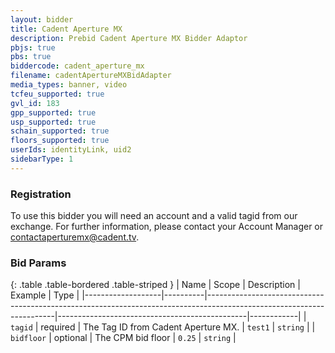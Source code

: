 ```yaml
---
layout: bidder
title: Cadent Aperture MX
description: Prebid Cadent Aperture MX Bidder Adaptor
pbjs: true
pbs: true
biddercode: cadent_aperture_mx
filename: cadentApertureMXBidAdapter
media_types: banner, video
tcfeu_supported: true
gvl_id: 183
gpp_supported: true
usp_supported: true
schain_supported: true
floors_supported: true
userIds: identityLink, uid2
sidebarType: 1
---
```


### Registration

To use this bidder you will need an account and a valid tagid from our exchange.  For further information, please contact your Account Manager or <contactaperturemx@cadent.tv>.

### Bid Params

{: .table .table-bordered .table-striped }
| Name              | Scope    | Description                                                                                                          | Example                                       | Type       |
|-------------------|----------|----------------------------------------------------------------------------------------------------------------------|-----------------------------------------------|------------|
| `tagid`           | required | The Tag ID from Cadent Aperture MX.                                                                                  | `test1`                                       | `string`   |
| `bidfloor`        | optional | The CPM bid floor                                                                                                    | `0.25`                                        | `string`   |
